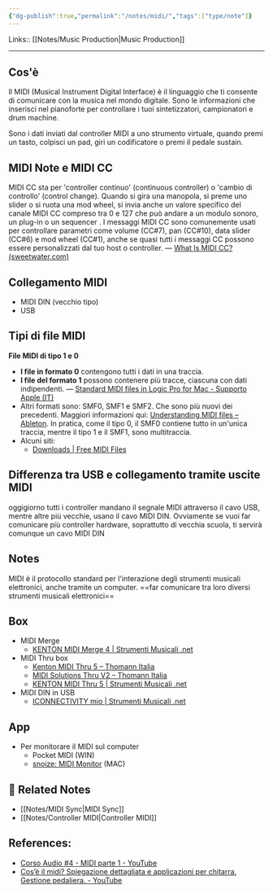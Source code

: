 ```yaml
---
{"dg-publish":true,"permalink":"/notes/midi/","tags":["type/note"]}
---
```


Links:: [[Notes/Music Production\|Music Production]]

---
## Cos'è

Il MIDI (Musical Instrument Digital Interface) è il linguaggio che ti consente di comunicare con la musica nel mondo digitale. Sono le informazioni che inserisci nel pianoforte per controllare i tuoi sintetizzatori, campionatori e drum machine.

Sono i dati inviati dal controller MIDI a uno strumento virtuale, quando premi un tasto, colpisci un pad, giri un codificatore o premi il pedale sustain.


## MIDI Note e MIDI CC

MIDI CC sta per 'controller continuo' (continuous controller) o 'cambio di controllo' (control change). Quando si gira una manopola, si preme uno slider o si ruota una mod wheel, si invia anche un valore specifico del canale MIDI CC compreso tra 0 e 127 che può andare a un modulo sonoro, un plug-in o un sequencer . I messaggi MIDI CC sono comunemente usati per controllare parametri come volume (CC#7), pan (CC#10), data slider (CC#6) e mod wheel (CC#1), anche se quasi tutti i messaggi CC possono essere personalizzati dal tuo host o controller. — [What Is MIDI CC? (sweetwater.com)](https://www.sweetwater.com/insync/what-is-midi-cc/)


## Collegamento MIDI

- MIDI DIN (vecchio tipo)
- USB


## Tipi di file MIDI

**File MIDI di tipo 1 e 0**

- **I file in formato 0** contengono tutti i dati in una traccia. 
- **I file del formato 1** possono contenere più tracce, ciascuna con dati indipendenti. — [Standard MIDI files in Logic Pro for Mac - Supporto Apple (IT)](https://support.apple.com/it-it/guide/logicpro/lgcpdf6a3851/mac#:~:text=Format%200%20files%20contain%20all,tracks%2C%20each%20with%20independent%20data.)
- Altri formati sono: SMF0, SMF1 e SMF2. Che sono più nuovi dei precedenti. Maggiori informazioni qui: [Understanding MIDI files – Ableton](https://help.ableton.com/hc/en-us/articles/209068169-Understanding-MIDI-files). In pratica, come il tipo 0, il SMF0 contiene tutto in un'unica traccia, mentre il tipo 1 e il SMF1, sono multitraccia. 
- Alcuni siti:
	- [Downloads | Free MIDI Files](https://midifilesdownload.com/)


## Differenza tra USB e collegamento tramite uscite MIDI

oggigiorno tutti i controller mandano il segnale MIDI attraverso il cavo USB, mentre altre più vecchie, usano il cavo MIDI DIN. Ovviamente se vuoi far comunicare più controller hardware, soprattutto di vecchia scuola, ti servirà comunque un cavo MIDI DIN 

## Notes

MIDI è il protocollo standard per l'interazione degli strumenti musicali elettronici, anche tramite un computer.
==far comunicare tra loro diversi strumenti musicali elettronici==

## Box

- MIDI Merge
	- [KENTON MIDI Merge 4 | Strumenti Musicali .net](https://www.strumentimusicali.net/product_info.php/products_id/57674/kenton-midi-merge-4.html?keywords=midi+clock)
- MIDI Thru box
	- [Kenton MIDI Thru 5 – Thomann Italia](https://www.thomann.de/it/kenton_midi_thru_5.htm)
	- [MIDI Solutions Thru V2 – Thomann Italia](https://www.thomann.de/it/midi_solutions_thru_v2.htm)
	- [KENTON MIDI Thru 5 | Strumenti Musicali .net](https://www.strumentimusicali.net/product_info.php/products_id/57675/kenton-midi-thru-5.html?gad_source=1)
- MIDI DIN in USB
	- [ICONNECTIVITY mio | Strumenti Musicali .net](https://www.strumentimusicali.net/product_info.php/products_id/41539/iconnectivity-mio.html)


## App

- Per monitorare il MIDI sul computer
	- Pocket MIDI (WIN)
	- [snoize: MIDI Monitor](https://www.snoize.com/midimonitor/) (MAC)



## 🔗 Related Notes

- [[Notes/MIDI Sync\|MIDI Sync]]
- [[Notes/Controller MIDI\|Controller MIDI]]

## References:

- [Corso Audio #4 - MIDI parte 1 - YouTube](https://www.youtube.com/watch?v=5Bk5wOwjw1s)
- [Cos’è il midi? Spiegazione dettagliata e applicazioni per chitarra. Gestione pedaliera. - YouTube](https://www.youtube.com/watch?v=ZSfokDhWeoc)



